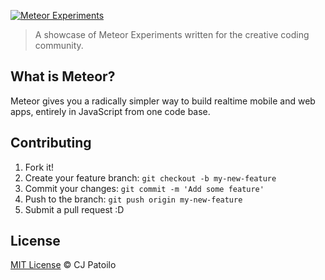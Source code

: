 [![Meteor Experiments](https://bitbucket-assetroot.s3.amazonaws.com/repository/7eKder/1771259837-cover.png?Signature=Lw7OdM4PwQ1sRAEwcnu5S98DRvg%3D&Expires=1433137578&AWSAccessKeyId=0EMWEFSGA12Z1HF1TZ82)](https://github.com/cjpatoilo/ionic-experiments)

> A showcase of Meteor Experiments written for the creative coding community.

## What is Meteor?

Meteor gives you a radically simpler way to build realtime mobile and web apps, entirely in JavaScript from one code base.

## Contributing

1. Fork it!
2. Create your feature branch: `git checkout -b my-new-feature`
3. Commit your changes: `git commit -m 'Add some feature'`
4. Push to the branch: `git push origin my-new-feature`
5. Submit a pull request :D

## License

[MIT License](http://cjpatoilo.mit-license.org/) © CJ Patoilo
